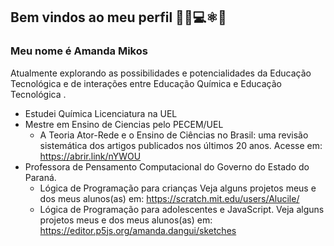 ## Bem vindos ao meu perfil 👩‍🔬💻⚛️📖

### Meu nome é Amanda Mikos 
Atualmente explorando as possibilidades e potencialidades da Educação Tecnológica e de interações entre Educação Química e Educação Tecnológica . 

- Estudei Química Licenciatura na UEL
- Mestre em Ensino de Ciencias pelo PECEM/UEL
    - A Teoria Ator-Rede e o Ensino de Ciências no Brasil: uma revisão sistemática dos artigos publicados nos últimos 20 anos. Acesse em: https://abrir.link/nYWOU
- Professora de Pensamento Computacional do Governo do Estado do Paraná.
    - Lógica de Programação para crianças
            Veja alguns projetos meus e dos meus alunos(as) em: https://scratch.mit.edu/users/Alucile/
    - Lógica de Programação para adolescentes e JavaScript.
            Veja alguns projetos meus e dos meus alunos(as) em: https://editor.p5js.org/amanda.dangui/sketches

    
